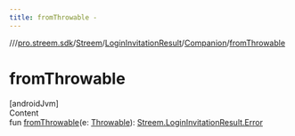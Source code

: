 ```yaml
---
title: fromThrowable -
---
```

//[<root>](../../../../../index.md)/[pro.streem.sdk](../../../index.md)/[Streem](../../index.md)/[LoginInvitationResult](../index.md)/[Companion](index.md)/[fromThrowable](from-throwable.md)



# fromThrowable  
[androidJvm]  
Content  
fun [fromThrowable](from-throwable.md)(e: [Throwable](https://kotlinlang.org/api/latest/jvm/stdlib/kotlin/-throwable/index.html)): [Streem.LoginInvitationResult.Error](../-error/index.md)  



